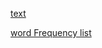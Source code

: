 

[text](https://github.com/Englishson0909/2024spring/raw/main/Reading1readme.md)

[word Frequency list](https://github.com/Englishson0909/2024spring/raw/main/HFwords.csv)
